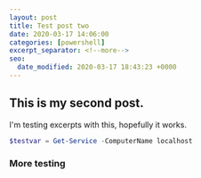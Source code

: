 ```yaml
---
layout: post
title: Test post two
date: 2020-03-17 14:06:00
categories: [powershell]
excerpt_separator: <!--more-->
seo:
  date_modified: 2020-03-17 18:43:23 +0000
---
```

## This is my second post.  

I'm testing excerpts with this, hopefully it works.
<!--more-->

```powershell
$testvar = Get-Service -ComputerName localhost
```
### More testing